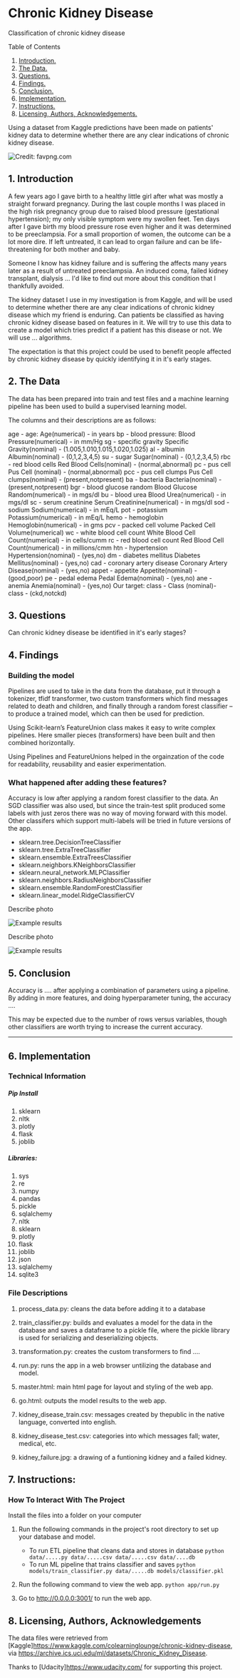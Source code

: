 # Chronic Kidney Disease
Classification of chronic kidney disease

Table of Contents
1. [ Introduction. ](#intro)
2. [ The Data. ](#data)
3. [ Questions. ](#questions)
4. [ Findings. ](#findings)
5. [ Conclusion. ](#conclusion)
6. [ Implementation. ](#implem)
7. [ Instructions. ](#instruct)
8. [ Licensing, Authors, Acknowledgements. ](#ack)


Using a dataset from Kaggle predictions have been made on patients' kidney data to determine whether there are any clear indications of chronic kidney disease.

![Credit: favpng.com](kidney_failure.png)

<a name="intro"></a>
## 1. Introduction
A few years ago I gave birth to a healthy little girl after what was mostly a straight forward pregnancy. During the last couple months I was placed in the high risk pregnancy group due to raised blood pressure (gestational hypertension); my only visible symptom were my swollen feet. Ten days after I gave birth my blood pressure rose even higher and it was determined to be preeclampsia. For a small proportion of women, the outcome can be a lot more dire. If left untreated, it can lead to organ failure and can be life-threatening for both mother and baby.


Someone I know has kidney failure and is suffering the affects many years later as a result of untreated preeclampsia. An induced coma, failed kidney transplant, dialysis ... I'd like to find out more about this condition that I thankfully avoided.

The kidney dataset I use in my investigation is from Kaggle, and will be used to determine whether there are any clear indications of chronic kidney disease which my friend is enduring. Can patients be classified  as having chronic kidney disease based on features in it. We will try to use this data to create a model which tries predict if a patient has this disease or not. We will use ... algorithms.

The expectation is that this project could be used to benefit people affected by chronic kidney disease by quickly identifying it in it's early stages.

<a name="data"></a>
## 2. The Data
The data has been prepared into train and test files and a machine learning pipeline has been used to build a supervised learning model.

The columns and their descriptions are as follows:

age - age: Age(numerical) - in years
bp - blood pressure: Blood Pressure(numerical) - in mm/Hg
sg - specific gravity Specific Gravity(nominal) - (1.005,1.010,1.015,1.020,1.025)
al - albumin Albumin(nominal) - (0,1,2,3,4,5)
su - sugar Sugar(nominal) - (0,1,2,3,4,5)
rbc - red blood cells Red Blood Cells(nominal) - (normal,abnormal)
pc - pus cell Pus Cell (nominal) - (normal,abnormal)
pcc - pus cell clumps Pus Cell clumps(nominal) - (present,notpresent)
ba - bacteria Bacteria(nominal) - (present,notpresent)
bgr - blood glucose random Blood Glucose Random(numerical) - in mgs/dl
bu - blood urea Blood Urea(numerical) - in mgs/dl
sc - serum creatinine Serum Creatinine(numerical) - in mgs/dl
sod - sodium Sodium(numerical) - in mEq/L
pot - potassium Potassium(numerical) - in mEq/L
hemo - hemoglobin Hemoglobin(numerical) - in gms
pcv - packed cell volume Packed Cell Volume(numerical)
wc - white blood cell count White Blood Cell Count(numerical) - in cells/cumm
rc - red blood cell count Red Blood Cell Count(numerical) - in millions/cmm
htn - hypertension Hypertension(nominal) - (yes,no)
dm - diabetes mellitus Diabetes Mellitus(nominal) - (yes,no)
cad - coronary artery disease Coronary Artery Disease(nominal) - (yes,no)
appet - appetite Appetite(nominal) - (good,poor)
pe - pedal edema Pedal Edema(nominal) - (yes,no)
ane - anemia Anemia(nominal) - (yes,no)
Our target: class - Class (nominal)- class - (ckd,notckd)

<a name="questions"></a>
## 3. Questions
Can chronic kidney disease be identified in it's early stages?

<a name="findings"></a>
## 4. Findings
### Building the model
Pipelines are used to take in the data from the database, put it through a tokenizer, tfidf transformer, two custom transformers which find messages related to death and children, and finally through a random forest classifier – to produce a trained model, which can then be used for prediction.

Using Scikit-learn’s FeatureUnion class makes it easy to write complex pipelines. Here smaller pieces (transformers) have been built and then combined horizontally.

Using Pipelines and FeatureUnions helped in the orgainzation of the code for readability, reusability and easier experimentation.

### What happened after adding these features?
Accuracy is low after applying a random forest classifier to the data. An SGD classifier was also used, but since the train-test split produced some labels with just zeros there was no way of moving forward with this model.
Other classifers which support multi-labels will be tried in future versions of the app.

* sklearn.tree.DecisionTreeClassifier
* sklearn.tree.ExtraTreeClassifier
* sklearn.ensemble.ExtraTreesClassifier
* sklearn.neighbors.KNeighborsClassifier
* sklearn.neural_network.MLPClassifier
* sklearn.neighbors.RadiusNeighborsClassifier
* sklearn.ensemble.RandomForestClassifier
* sklearn.linear_model.RidgeClassifierCV

Describe photo

![Example results](.png)

Describe photo

![Example results](.png)

<a name="conclusion"></a>
## 5. Conclusion
Accuracy is .... after applying a combination of parameters using a pipeline.
By adding in more features, and doing hyperparameter tuning, the accuracy ....

This may be expected due to the number of rows versus variables, though other classifiers are worth trying to increase the current accuracy.


------------------------------------------------------------------------------------------------------------------

<a name="implem"></a>
## 6. Implementation
### Technical Information

##### Pip Install
1. sklearn
1. nltk
1. plotly
1. flask
1. joblib

##### Libraries:
1. sys
1. re
1. numpy
1. pandas
1. pickle
1. sqlalchemy
1. nltk
1. sklearn
1. plotly
1. flask
1. joblib
1. json
1. sqlalchemy
1. sqlite3


### File Descriptions
1. process_data.py: cleans the data before adding it to a database
1. train_classifier.py: builds and evaluates a model for the data in the database and saves a dataframe to a pickle file, where the pickle library is used for serializing and deserializing objects.
1. transformation.py: creates the custom transformers to find ....
1. run.py: runs the app in a web browser untilizing the database and model.
1. master.html: main html page for layout and styling of the web app.
1. go.html: outputs the model results to the web app.


1. kidney_disease_train.csv: messages created by thepublic in the native language, converted into english.
1. kidney_disease_test.csv: categories into which messages fall; water, medical, etc.
1. kidney_failure.jpg: a drawing of a funtioning kidney and a failed kidney.

<a name="instruct"></a>
## 7. Instructions:

### How To Interact With The Project
Install the files into a folder on your computer

1. Run the following commands in the project's root directory to set up your database and model.

    - To run ETL pipeline that cleans data and stores in database
        `python data/.....py data/.....csv data/.....csv data/....db`
    - To run ML pipeline that trains classifier and saves
        `python models/train_classifier.py data/.....db models/classifier.pkl`

2. Run the following command to view the web app.
    `python app/run.py`

3. Go to http://0.0.0.0:3001/ to run the web app.

<a name="ack"></a>
## 8. Licensing, Authors, Acknowledgements

The data files were retrieved from [Kaggle]https://www.kaggle.com/colearninglounge/chronic-kidney-disease, via https://archive.ics.uci.edu/ml/datasets/Chronic_Kidney_Disease.

Thanks to [Udacity]https://www.udacity.com/ for supporting this project.
